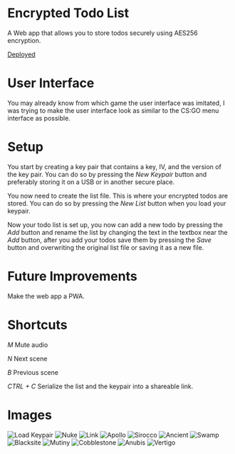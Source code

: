 # Encrypted Todo List
A Web app that allows you to store todos securely using AES256 encryption.

[Deployed](https://csgonotes.netlify.app/)

# User Interface
You may already know from which game the user interface was imitated, I was trying to make the user interface look as similar to the CS:GO menu interface as possible.

# Setup
You start by creating a key pair that contains a key, IV, and the version of the key pair.
You can do so by pressing the *New Keypair* button and preferably storing it on a USB or in another secure place.

You now need to create the list file. This is where your encrypted todos are stored. You can do so by pressing the *New List* button when you load your keypair.

Now your todo list is set up, you now can add a new todo by pressing the *Add* button and rename the list by changing the text in the textbox near the *Add* button,
after you add your todos save them by pressing the *Save* button and overwriting the original list file or saving it as a new file.

# Future Improvements
Make the web app a PWA.

# Shortcuts
*M* Mute audio

*N* Next scene

*B* Previous scene

*CTRL + C* Serialize the list and the keypair into a shareable link.

# Images
![Load Keypair](https://i.imgur.com/11XMB51.png)
![Nuke](https://i.imgur.com/lY9rTbT.png)
![Link](https://i.imgur.com/LkJuPKd.png)
![Apollo](https://i.imgur.com/Xf1PDr9.png)
![Sirocco](https://i.imgur.com/IXNV3Rb.png)
![Ancient](https://i.imgur.com/v6RjV2O.png)
![Swamp](https://i.imgur.com/J1kCwF3.png)
![Blacksite](https://i.imgur.com/JGZlTo7.png)
![Mutiny](https://i.imgur.com/vXU6yAD.png)
![Cobblestone](https://i.imgur.com/EGlRod6.png)
![Anubis](https://i.imgur.com/kdwQmdz.png)
![Vertigo](https://i.imgur.com/02NKJR2.png)
